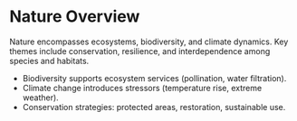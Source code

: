# Nature Overview

Nature encompasses ecosystems, biodiversity, and climate dynamics. Key themes include conservation, resilience, and interdependence among species and habitats.

- Biodiversity supports ecosystem services (pollination, water filtration).
- Climate change introduces stressors (temperature rise, extreme weather).
- Conservation strategies: protected areas, restoration, sustainable use.
